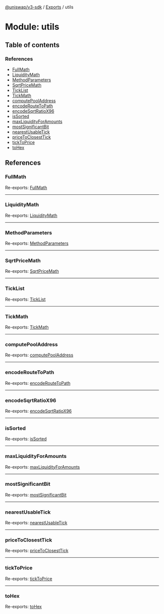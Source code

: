 [@uniswap/v3-sdk](../README.md) / [Exports](../modules.md) / utils

# Module: utils

## Table of contents

### References

- [FullMath](utils.md#fullmath)
- [LiquidityMath](utils.md#liquiditymath)
- [MethodParameters](utils.md#methodparameters)
- [SqrtPriceMath](utils.md#sqrtpricemath)
- [TickList](utils.md#ticklist)
- [TickMath](utils.md#tickmath)
- [computePoolAddress](utils.md#computepooladdress)
- [encodeRouteToPath](utils.md#encoderoutetopath)
- [encodeSqrtRatioX96](utils.md#encodesqrtratiox96)
- [isSorted](utils.md#issorted)
- [maxLiquidityForAmounts](utils.md#maxliquidityforamounts)
- [mostSignificantBit](utils.md#mostsignificantbit)
- [nearestUsableTick](utils.md#nearestusabletick)
- [priceToClosestTick](utils.md#pricetoclosesttick)
- [tickToPrice](utils.md#ticktoprice)
- [toHex](utils.md#tohex)

## References

### FullMath

Re-exports: [FullMath](../classes/utils_fullMath.FullMath.md)

___

### LiquidityMath

Re-exports: [LiquidityMath](../classes/utils_liquidityMath.LiquidityMath.md)

___

### MethodParameters

Re-exports: [MethodParameters](../interfaces/utils_calldata.MethodParameters.md)

___

### SqrtPriceMath

Re-exports: [SqrtPriceMath](../classes/utils_sqrtPriceMath.SqrtPriceMath.md)

___

### TickList

Re-exports: [TickList](../classes/utils_tickList.TickList.md)

___

### TickMath

Re-exports: [TickMath](../classes/utils_tickMath.TickMath.md)

___

### computePoolAddress

Re-exports: [computePoolAddress](utils_computePoolAddress.md#computepooladdress)

___

### encodeRouteToPath

Re-exports: [encodeRouteToPath](utils_encodeRouteToPath.md#encoderoutetopath)

___

### encodeSqrtRatioX96

Re-exports: [encodeSqrtRatioX96](utils_encodeSqrtRatioX96.md#encodesqrtratiox96)

___

### isSorted

Re-exports: [isSorted](utils_isSorted.md#issorted)

___

### maxLiquidityForAmounts

Re-exports: [maxLiquidityForAmounts](utils_maxLiquidityForAmounts.md#maxliquidityforamounts)

___

### mostSignificantBit

Re-exports: [mostSignificantBit](utils_mostSignificantBit.md#mostsignificantbit)

___

### nearestUsableTick

Re-exports: [nearestUsableTick](utils_nearestUsableTick.md#nearestusabletick)

___

### priceToClosestTick

Re-exports: [priceToClosestTick](utils_priceTickConversions.md#pricetoclosesttick)

___

### tickToPrice

Re-exports: [tickToPrice](utils_priceTickConversions.md#ticktoprice)

___

### toHex

Re-exports: [toHex](utils_calldata.md#tohex)
